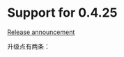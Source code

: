 # Support for 0.4.25

[Release announcement](https://blog.soliditylang.org/2018/09/13/solidity-0.4.25-release-announcement/)

升级点有两条：
